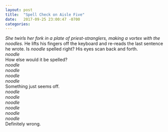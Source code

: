 ```yaml
---
layout: post
title:  "Spell Check on Aisle Five"
date:   2017-09-25 23:00:47 -0700
categories: 
---
```


*She twirls her fork in a plate of priest-stranglers, making a vortex with the noodles.* He lifts his fingers off the keyboard and re-reads the last sentence he wrote. Is *noodle* spelled right? His eyes scan back and forth.   
*noodle*   
How else would it be spelled?   
*noodle   
noodle   
noodle   
noodle*   
Something just seems off.   
*noodle   
noodle   
noodle   
noodle   
noodle   
noodle*   
Definitely wrong.
